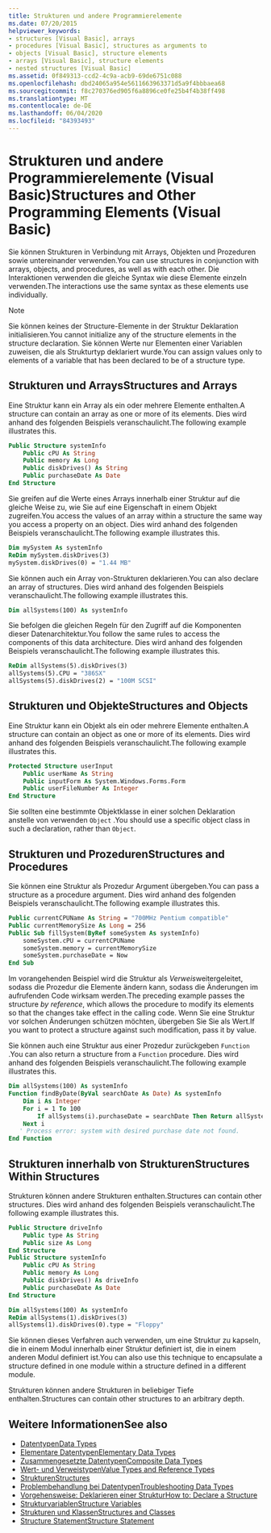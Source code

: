 ```yaml
---
title: Strukturen und andere Programmierelemente
ms.date: 07/20/2015
helpviewer_keywords:
- structures [Visual Basic], arrays
- procedures [Visual Basic], structures as arguments to
- objects [Visual Basic], structure elements
- arrays [Visual Basic], structure elements
- nested structures [Visual Basic]
ms.assetid: 0f849313-ccd2-4c9a-acb9-69de6751c088
ms.openlocfilehash: dbd24065a954e5611663963371d5a9f4bbbaea68
ms.sourcegitcommit: f8c270376ed905f6a8896ce0fe25b4f4b38ff498
ms.translationtype: MT
ms.contentlocale: de-DE
ms.lasthandoff: 06/04/2020
ms.locfileid: "84393493"
---
```

# <a name="structures-and-other-programming-elements-visual-basic"></a><span data-ttu-id="215c0-102">Strukturen und andere Programmierelemente (Visual Basic)</span><span class="sxs-lookup"><span data-stu-id="215c0-102">Structures and Other Programming Elements (Visual Basic)</span></span>
<span data-ttu-id="215c0-103">Sie können Strukturen in Verbindung mit Arrays, Objekten und Prozeduren sowie untereinander verwenden.</span><span class="sxs-lookup"><span data-stu-id="215c0-103">You can use structures in conjunction with arrays, objects, and procedures, as well as with each other.</span></span> <span data-ttu-id="215c0-104">Die Interaktionen verwenden die gleiche Syntax wie diese Elemente einzeln verwenden.</span><span class="sxs-lookup"><span data-stu-id="215c0-104">The interactions use the same syntax as these elements use individually.</span></span>  
  
> [!NOTE]
> <span data-ttu-id="215c0-105">Sie können keines der Structure-Elemente in der Struktur Deklaration initialisieren.</span><span class="sxs-lookup"><span data-stu-id="215c0-105">You cannot initialize any of the structure elements in the structure declaration.</span></span> <span data-ttu-id="215c0-106">Sie können Werte nur Elementen einer Variablen zuweisen, die als Strukturtyp deklariert wurde.</span><span class="sxs-lookup"><span data-stu-id="215c0-106">You can assign values only to elements of a variable that has been declared to be of a structure type.</span></span>  
  
## <a name="structures-and-arrays"></a><span data-ttu-id="215c0-107">Strukturen und Arrays</span><span class="sxs-lookup"><span data-stu-id="215c0-107">Structures and Arrays</span></span>  
 <span data-ttu-id="215c0-108">Eine Struktur kann ein Array als ein oder mehrere Elemente enthalten.</span><span class="sxs-lookup"><span data-stu-id="215c0-108">A structure can contain an array as one or more of its elements.</span></span> <span data-ttu-id="215c0-109">Dies wird anhand des folgenden Beispiels veranschaulicht.</span><span class="sxs-lookup"><span data-stu-id="215c0-109">The following example illustrates this.</span></span>  
  
```vb  
Public Structure systemInfo  
    Public cPU As String  
    Public memory As Long  
    Public diskDrives() As String  
    Public purchaseDate As Date  
End Structure
```  
  
 <span data-ttu-id="215c0-110">Sie greifen auf die Werte eines Arrays innerhalb einer Struktur auf die gleiche Weise zu, wie Sie auf eine Eigenschaft in einem Objekt zugreifen.</span><span class="sxs-lookup"><span data-stu-id="215c0-110">You access the values of an array within a structure the same way you access a property on an object.</span></span> <span data-ttu-id="215c0-111">Dies wird anhand des folgenden Beispiels veranschaulicht.</span><span class="sxs-lookup"><span data-stu-id="215c0-111">The following example illustrates this.</span></span>  
  
```vb  
Dim mySystem As systemInfo  
ReDim mySystem.diskDrives(3)  
mySystem.diskDrives(0) = "1.44 MB"  
```  
  
 <span data-ttu-id="215c0-112">Sie können auch ein Array von-Strukturen deklarieren.</span><span class="sxs-lookup"><span data-stu-id="215c0-112">You can also declare an array of structures.</span></span> <span data-ttu-id="215c0-113">Dies wird anhand des folgenden Beispiels veranschaulicht.</span><span class="sxs-lookup"><span data-stu-id="215c0-113">The following example illustrates this.</span></span>  
  
```vb  
Dim allSystems(100) As systemInfo  
```  
  
 <span data-ttu-id="215c0-114">Sie befolgen die gleichen Regeln für den Zugriff auf die Komponenten dieser Datenarchitektur.</span><span class="sxs-lookup"><span data-stu-id="215c0-114">You follow the same rules to access the components of this data architecture.</span></span> <span data-ttu-id="215c0-115">Dies wird anhand des folgenden Beispiels veranschaulicht.</span><span class="sxs-lookup"><span data-stu-id="215c0-115">The following example illustrates this.</span></span>  
  
```vb  
ReDim allSystems(5).diskDrives(3)  
allSystems(5).CPU = "386SX"  
allSystems(5).diskDrives(2) = "100M SCSI"  
```  
  
## <a name="structures-and-objects"></a><span data-ttu-id="215c0-116">Strukturen und Objekte</span><span class="sxs-lookup"><span data-stu-id="215c0-116">Structures and Objects</span></span>  
 <span data-ttu-id="215c0-117">Eine Struktur kann ein Objekt als ein oder mehrere Elemente enthalten.</span><span class="sxs-lookup"><span data-stu-id="215c0-117">A structure can contain an object as one or more of its elements.</span></span> <span data-ttu-id="215c0-118">Dies wird anhand des folgenden Beispiels veranschaulicht.</span><span class="sxs-lookup"><span data-stu-id="215c0-118">The following example illustrates this.</span></span>  
  
```vb  
Protected Structure userInput  
    Public userName As String  
    Public inputForm As System.Windows.Forms.Form  
    Public userFileNumber As Integer  
End Structure  
```  
  
 <span data-ttu-id="215c0-119">Sie sollten eine bestimmte Objektklasse in einer solchen Deklaration anstelle von verwenden `Object` .</span><span class="sxs-lookup"><span data-stu-id="215c0-119">You should use a specific object class in such a declaration, rather than `Object`.</span></span>  
  
## <a name="structures-and-procedures"></a><span data-ttu-id="215c0-120">Strukturen und Prozeduren</span><span class="sxs-lookup"><span data-stu-id="215c0-120">Structures and Procedures</span></span>  
 <span data-ttu-id="215c0-121">Sie können eine Struktur als Prozedur Argument übergeben.</span><span class="sxs-lookup"><span data-stu-id="215c0-121">You can pass a structure as a procedure argument.</span></span> <span data-ttu-id="215c0-122">Dies wird anhand des folgenden Beispiels veranschaulicht.</span><span class="sxs-lookup"><span data-stu-id="215c0-122">The following example illustrates this.</span></span>  
  
```vb  
Public currentCPUName As String = "700MHz Pentium compatible"  
Public currentMemorySize As Long = 256  
Public Sub fillSystem(ByRef someSystem As systemInfo)  
    someSystem.cPU = currentCPUName  
    someSystem.memory = currentMemorySize  
    someSystem.purchaseDate = Now  
End Sub  
```  
  
 <span data-ttu-id="215c0-123">Im vorangehenden Beispiel wird die Struktur als *Verweis*weitergeleitet, sodass die Prozedur die Elemente ändern kann, sodass die Änderungen im aufrufenden Code wirksam werden.</span><span class="sxs-lookup"><span data-stu-id="215c0-123">The preceding example passes the structure *by reference*, which allows the procedure to modify its elements so that the changes take effect in the calling code.</span></span> <span data-ttu-id="215c0-124">Wenn Sie eine Struktur vor solchen Änderungen schützen möchten, übergeben Sie Sie als Wert.</span><span class="sxs-lookup"><span data-stu-id="215c0-124">If you want to protect a structure against such modification, pass it by value.</span></span>  
  
 <span data-ttu-id="215c0-125">Sie können auch eine Struktur aus einer Prozedur zurückgeben `Function` .</span><span class="sxs-lookup"><span data-stu-id="215c0-125">You can also return a structure from a `Function` procedure.</span></span> <span data-ttu-id="215c0-126">Dies wird anhand des folgenden Beispiels veranschaulicht.</span><span class="sxs-lookup"><span data-stu-id="215c0-126">The following example illustrates this.</span></span>  
  
```vb  
Dim allSystems(100) As systemInfo  
Function findByDate(ByVal searchDate As Date) As systemInfo  
    Dim i As Integer  
    For i = 1 To 100  
        If allSystems(i).purchaseDate = searchDate Then Return allSystems(i)  
    Next i  
   ' Process error: system with desired purchase date not found.  
End Function  
```  
  
## <a name="structures-within-structures"></a><span data-ttu-id="215c0-127">Strukturen innerhalb von Strukturen</span><span class="sxs-lookup"><span data-stu-id="215c0-127">Structures Within Structures</span></span>  
 <span data-ttu-id="215c0-128">Strukturen können andere Strukturen enthalten.</span><span class="sxs-lookup"><span data-stu-id="215c0-128">Structures can contain other structures.</span></span> <span data-ttu-id="215c0-129">Dies wird anhand des folgenden Beispiels veranschaulicht.</span><span class="sxs-lookup"><span data-stu-id="215c0-129">The following example illustrates this.</span></span>  
  
```vb  
Public Structure driveInfo  
    Public type As String  
    Public size As Long  
End Structure  
Public Structure systemInfo  
    Public cPU As String  
    Public memory As Long  
    Public diskDrives() As driveInfo  
    Public purchaseDate As Date  
End Structure  
```  
  
```vb  
Dim allSystems(100) As systemInfo  
ReDim allSystems(1).diskDrives(3)  
allSystems(1).diskDrives(0).type = "Floppy"  
```  
  
 <span data-ttu-id="215c0-130">Sie können dieses Verfahren auch verwenden, um eine Struktur zu kapseln, die in einem Modul innerhalb einer Struktur definiert ist, die in einem anderen Modul definiert ist.</span><span class="sxs-lookup"><span data-stu-id="215c0-130">You can also use this technique to encapsulate a structure defined in one module within a structure defined in a different module.</span></span>  
  
 <span data-ttu-id="215c0-131">Strukturen können andere Strukturen in beliebiger Tiefe enthalten.</span><span class="sxs-lookup"><span data-stu-id="215c0-131">Structures can contain other structures to an arbitrary depth.</span></span>  
  
## <a name="see-also"></a><span data-ttu-id="215c0-132">Weitere Informationen</span><span class="sxs-lookup"><span data-stu-id="215c0-132">See also</span></span>

- [<span data-ttu-id="215c0-133">Datentypen</span><span class="sxs-lookup"><span data-stu-id="215c0-133">Data Types</span></span>](index.md)
- [<span data-ttu-id="215c0-134">Elementare Datentypen</span><span class="sxs-lookup"><span data-stu-id="215c0-134">Elementary Data Types</span></span>](elementary-data-types.md)
- [<span data-ttu-id="215c0-135">Zusammengesetzte Datentypen</span><span class="sxs-lookup"><span data-stu-id="215c0-135">Composite Data Types</span></span>](composite-data-types.md)
- [<span data-ttu-id="215c0-136">Wert- und Verweistypen</span><span class="sxs-lookup"><span data-stu-id="215c0-136">Value Types and Reference Types</span></span>](value-types-and-reference-types.md)
- [<span data-ttu-id="215c0-137">Strukturen</span><span class="sxs-lookup"><span data-stu-id="215c0-137">Structures</span></span>](structures.md)
- [<span data-ttu-id="215c0-138">Problembehandlung bei Datentypen</span><span class="sxs-lookup"><span data-stu-id="215c0-138">Troubleshooting Data Types</span></span>](troubleshooting-data-types.md)
- [<span data-ttu-id="215c0-139">Vorgehensweise: Deklarieren einer Struktur</span><span class="sxs-lookup"><span data-stu-id="215c0-139">How to: Declare a Structure</span></span>](how-to-declare-a-structure.md)
- [<span data-ttu-id="215c0-140">Strukturvariablen</span><span class="sxs-lookup"><span data-stu-id="215c0-140">Structure Variables</span></span>](structure-variables.md)
- [<span data-ttu-id="215c0-141">Strukturen und Klassen</span><span class="sxs-lookup"><span data-stu-id="215c0-141">Structures and Classes</span></span>](structures-and-classes.md)
- [<span data-ttu-id="215c0-142">Structure Statement</span><span class="sxs-lookup"><span data-stu-id="215c0-142">Structure Statement</span></span>](../../../language-reference/statements/structure-statement.md)
